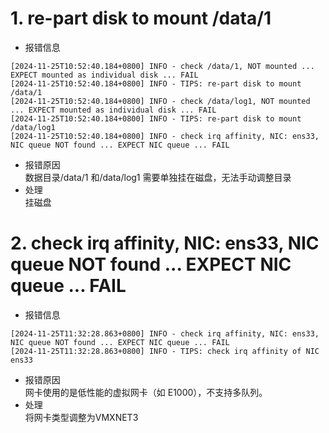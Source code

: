 # 1. re-part disk to mount /data/1
- 报错信息
```
[2024-11-25T10:52:40.184+0800] INFO - check /data/1, NOT mounted ... EXPECT mounted as individual disk ... FAIL
[2024-11-25T10:52:40.184+0800] INFO - TIPS: re-part disk to mount /data/1
[2024-11-25T10:52:40.184+0800] INFO - check /data/log1, NOT mounted ... EXPECT mounted as individual disk ... FAIL
[2024-11-25T10:52:40.184+0800] INFO - TIPS: re-part disk to mount /data/log1
[2024-11-25T10:52:40.184+0800] INFO - check irq affinity, NIC: ens33, NIC queue NOT found ... EXPECT NIC queue ... FAIL
```
- 报错原因    
  数据目录/data/1 和/data/log1 需要单独挂在磁盘，无法手动调整目录
- 处理     
  挂磁盘

# 2. check irq affinity, NIC: ens33, NIC queue NOT found ... EXPECT NIC queue ... FAIL
- 报错信息
```
[2024-11-25T11:32:28.863+0800] INFO - check irq affinity, NIC: ens33, NIC queue NOT found ... EXPECT NIC queue ... FAIL
[2024-11-25T11:32:28.863+0800] INFO - TIPS: check irq affinity of NIC ens33
```
- 报错原因      
  网卡使用的是低性能的虚拟网卡（如 E1000），不支持多队列。
- 处理       
  将网卡类型调整为VMXNET3
  
